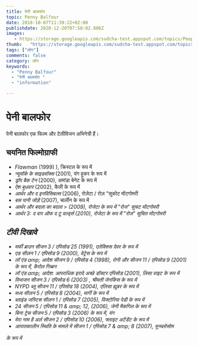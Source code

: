 ```yaml
---
title: पेनी बालफोर 
topic: Penny Balfour
date: 2018-10-07T11:39:22+02:00
publishdate: 2020-12-20T07:58:02.806Z
images: 
   - https://storage.googleapis.com/sudcha-test.appspot.com/topics/People/penny_balfour/1.jpeg
thumb:   "https://storage.googleapis.com/sudcha-test.appspot.com/topics/People/penny_balfour/thumb.jpeg"
tags: ["लोग"]
comments: false
category: लोग
keywords: 
  - "Penny Balfour"
  - "पेनी बालफोर "
  - "information"

---
```

<h1> पेनी बालफोर </h1> <p> पेनी बालफोर एक फिल्म और टेलीविजन अभिनेत्री हैं। </p> <h2> चयनित फिल्मोग्राफी </h2> <ul> <li> <i> Flawman </i> (1999) ), क्रिस्टल के रूप में </li> <li> <i> न्यूयॉर्क के साइडवॉक्स </i> (2001), यंग हूकर के रूप में </li> <li> <i> ड्रॉप बैक टेन </i> (2000), अमांडा बेनेट के रूप में </li> <li> <i> ऐश बुधवार </i> (2002), कैली के रूप में </li> <li> <i> आर्थर और द इनविसिबल्स </i> (2006), रोज़ेटा / रोज़ "सुकोट मोंटगोमरी </li> <li> <i> बस पानी जोड़ें </i> (2007), चार्लीन के रूप में </li> <li> <i> आर्थर और बदला का बदला </>> (2009), रोजेटा के रूप में "रोज" सुचट मोंटगोमरी </li> <li> <i> आर्थर 3: द वार ऑफ द टू वर्ल्ड्स </i> (2010), रोजेटा के रूप में "रोज" सुचित मोंटगोमरी </li> </ul> <h2> टीवी दिखावे </h2> <ul> <li> <i> मर्फी ब्राउन </i> सीजन 3 / एपिसोड 25 (1991), एलेक्सिस देवर के रूप में </li> <li> <i> एड </i> सीज़न 1 / एपिसोड 9 (2000), वेट्रेस के रूप में </li> <li> <i> लॉ एंड amp; आदेश </i> सीजन 9 / एपिसोड 4 (1998), रोनी और सीजन 11 / एपिसोड 9 (2001) के रूप में, कैरोल गिब्बन </li> <li> <i> लॉ एंड amp; आदेश: आपराधिक इरादे </i> <i> अच्छे डॉक्टर </i> एपिसोड (2001), लिसा वाइट के रूप में </li> <li> <i> विभाजन </i> सीजन 3 / एपिसोड 6 (2003) , श्रीमती जेनकिंस के रूप में </li> <li> <i> NYPD ब्लू </i> सीजन 11 / एपिसोड 18 (2004), एलिसा ह्यूबर के रूप में </li> <li> <i> मध्य </i में मैल्कम > सीज़न 5 / एपिसोड 8 (2004), मार्गी के रूप में </li> <li> <i> ब्लाइंड जस्टिस </i> सीज़न 1 / एपिसोड 7 (2005), विक्टोरिया पेडी के रूप में </li> <li> <i> 24 </i> सीजन 5 / एपिसोड 11 & amp; 12, (2006), जेनी मैकगिल के रूप में </li> <li> <i> बिना ट्रेस </i> सीजन 5 / एपिसोड 3 (2006) के रूप में, यंग </li> <li> <i> मेरा नाम है अर्ल </i> सीजन 2 / एपिसोड 10 (2006), फ्लाइट अटेंडेंट के रूप में </li> <li> <i> आपातकालीन स्थिति के मामले में </i> सीजन 1 / एपिसोड 7 & amp; 8 (2007), मूनब्लोसोम </li> </ul> के रूप में 